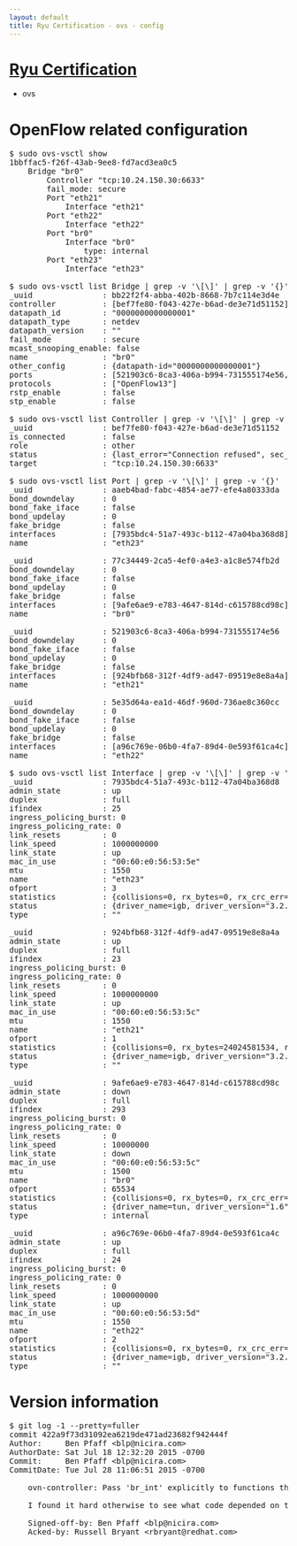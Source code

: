 ```yaml
---
layout: default
title: Ryu Certification - ovs - config
---
```

# [Ryu Certification](http://osrg.github.io/ryu/certification.html)
* ovs 

# OpenFlow related configuration
<pre>
$ sudo ovs-vsctl show
1bbffac5-f26f-43ab-9ee8-fd7acd3ea0c5
    Bridge "br0"
        Controller "tcp:10.24.150.30:6633"
        fail_mode: secure
        Port "eth21"
            Interface "eth21"
        Port "eth22"
            Interface "eth22"
        Port "br0"
            Interface "br0"
                type: internal
        Port "eth23"
            Interface "eth23"

$ sudo ovs-vsctl list Bridge | grep -v '\[\]' | grep -v '{}'
_uuid               : bb22f2f4-abba-402b-8668-7b7c114e3d4e
controller          : [bef7fe80-f043-427e-b6ad-de3e71d51152]
datapath_id         : "0000000000000001"
datapath_type       : netdev
datapath_version    : "<built-in>"
fail_mode           : secure
mcast_snooping_enable: false
name                : "br0"
other_config        : {datapath-id="0000000000000001"}
ports               : [521903c6-8ca3-406a-b994-731555174e56, 5e35d64a-ea1d-46df-960d-736ae8c360cc, 77c34449-2ca5-4ef0-a4e3-a1c8e574fb2d, aaeb4bad-fabc-4854-ae77-efe4a80333da]
protocols           : ["OpenFlow13"]
rstp_enable         : false
stp_enable          : false

$ sudo ovs-vsctl list Controller | grep -v '\[\]' | grep -v '{}'
_uuid               : bef7fe80-f043-427e-b6ad-de3e71d51152
is_connected        : false
role                : other
status              : {last_error="Connection refused", sec_since_disconnect="3", state=BACKOFF}
target              : "tcp:10.24.150.30:6633"

$ sudo ovs-vsctl list Port | grep -v '\[\]' | grep -v '{}'
_uuid               : aaeb4bad-fabc-4854-ae77-efe4a80333da
bond_downdelay      : 0
bond_fake_iface     : false
bond_updelay        : 0
fake_bridge         : false
interfaces          : [7935bdc4-51a7-493c-b112-47a04ba368d8]
name                : "eth23"

_uuid               : 77c34449-2ca5-4ef0-a4e3-a1c8e574fb2d
bond_downdelay      : 0
bond_fake_iface     : false
bond_updelay        : 0
fake_bridge         : false
interfaces          : [9afe6ae9-e783-4647-814d-c615788cd98c]
name                : "br0"

_uuid               : 521903c6-8ca3-406a-b994-731555174e56
bond_downdelay      : 0
bond_fake_iface     : false
bond_updelay        : 0
fake_bridge         : false
interfaces          : [924bfb68-312f-4df9-ad47-09519e8e8a4a]
name                : "eth21"

_uuid               : 5e35d64a-ea1d-46df-960d-736ae8c360cc
bond_downdelay      : 0
bond_fake_iface     : false
bond_updelay        : 0
fake_bridge         : false
interfaces          : [a96c769e-06b0-4fa7-89d4-0e593f61ca4c]
name                : "eth22"

$ sudo ovs-vsctl list Interface | grep -v '\[\]' | grep -v '{}'
_uuid               : 7935bdc4-51a7-493c-b112-47a04ba368d8
admin_state         : up
duplex              : full
ifindex             : 25
ingress_policing_burst: 0
ingress_policing_rate: 0
link_resets         : 0
link_speed          : 1000000000
link_state          : up
mac_in_use          : "00:60:e0:56:53:5e"
mtu                 : 1550
name                : "eth23"
ofport              : 3
statistics          : {collisions=0, rx_bytes=0, rx_crc_err=0, rx_dropped=0, rx_errors=0, rx_frame_err=0, rx_over_err=0, rx_packets=0, tx_bytes=1176922500, tx_dropped=0, tx_errors=0, tx_packets=784615}
status              : {driver_name=igb, driver_version="3.2.10-k", firmware_version="2.10-9"}
type                : ""

_uuid               : 924bfb68-312f-4df9-ad47-09519e8e8a4a
admin_state         : up
duplex              : full
ifindex             : 23
ingress_policing_burst: 0
ingress_policing_rate: 0
link_resets         : 0
link_speed          : 1000000000
link_state          : up
mac_in_use          : "00:60:e0:56:53:5c"
mtu                 : 1550
name                : "eth21"
ofport              : 1
statistics          : {collisions=0, rx_bytes=24024581534, rx_crc_err=0, rx_dropped=0, rx_errors=0, rx_frame_err=0, rx_over_err=0, rx_packets=16026376, tx_bytes=0, tx_dropped=0, tx_errors=0, tx_packets=0}
status              : {driver_name=igb, driver_version="3.2.10-k", firmware_version="2.10-9"}
type                : ""

_uuid               : 9afe6ae9-e783-4647-814d-c615788cd98c
admin_state         : down
duplex              : full
ifindex             : 293
ingress_policing_burst: 0
ingress_policing_rate: 0
link_resets         : 0
link_speed          : 10000000
link_state          : down
mac_in_use          : "00:60:e0:56:53:5c"
mtu                 : 1500
name                : "br0"
ofport              : 65534
statistics          : {collisions=0, rx_bytes=0, rx_crc_err=0, rx_dropped=0, rx_errors=0, rx_frame_err=0, rx_over_err=0, rx_packets=0, tx_bytes=0, tx_dropped=0, tx_errors=0, tx_packets=0}
status              : {driver_name=tun, driver_version="1.6", firmware_version="N/A"}
type                : internal

_uuid               : a96c769e-06b0-4fa7-89d4-0e593f61ca4c
admin_state         : up
duplex              : full
ifindex             : 24
ingress_policing_burst: 0
ingress_policing_rate: 0
link_resets         : 0
link_speed          : 1000000000
link_state          : up
mac_in_use          : "00:60:e0:56:53:5d"
mtu                 : 1550
name                : "eth22"
ofport              : 2
statistics          : {collisions=0, rx_bytes=0, rx_crc_err=0, rx_dropped=0, rx_errors=0, rx_frame_err=0, rx_over_err=0, rx_packets=0, tx_bytes=18089315792, tx_dropped=0, tx_errors=0, tx_packets=12064077}
status              : {driver_name=igb, driver_version="3.2.10-k", firmware_version="2.10-9"}
type                : ""
</pre>

# Version information
<pre>
$ git log -1 --pretty=fuller
commit 422a9f73d31092ea6219de471ad23682f942444f
Author:     Ben Pfaff &lt;blp@nicira.com&gt;
AuthorDate: Sat Jul 18 12:32:20 2015 -0700
Commit:     Ben Pfaff &lt;blp@nicira.com&gt;
CommitDate: Tue Jul 28 11:06:51 2015 -0700

    ovn-controller: Pass 'br_int' explicitly to functions that need it.
    
    I found it hard otherwise to see what code depended on this.
    
    Signed-off-by: Ben Pfaff &lt;blp@nicira.com&gt;
    Acked-by: Russell Bryant &lt;rbryant@redhat.com&gt;
</pre>
